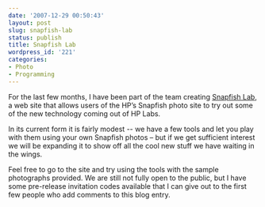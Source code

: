 ```yaml
---
date: '2007-12-29 00:50:43'
layout: post
slug: snapfish-lab
status: publish
title: Snapfish Lab
wordpress_id: '221'
categories:
- Photo
- Programming
---
```


For the last few months, I have been part of the team creating [Snapfish Lab](http://www.snapfishlab.com), a web site that allows users of the HP’s Snapfish photo site to try out some of the new technology coming out of HP Labs.

In its current form it is fairly modest -- we have a few tools and let you play with them using your own Snapfish photos – but if we get sufficient interest we will be expanding it to show off all the cool new stuff we have waiting in the wings.

Feel free to go to the site and try using the tools with the sample photographs provided.  We are still not fully open to the public, but I have some pre-release invitation codes available that I can give out to the first few people who add comments to this blog entry. 

